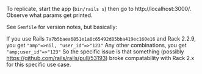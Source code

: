 To replicate, start the app (`bin/rails s`) then go to http://localhost:3000/. Observe what params get printed.

See `Gemfile` for version notes, but basically:

If you use Rails `7a7b5baea6851e1a0c65492d85bba419ec160e16` and Rack 2.2.9, you get `"amp"=>nil, "user_id"=>"123"`
Any other combinations, you get `"amp;user_id"=>"123"`
So the specific issue is that something (possibly https://github.com/rails/rails/pull/53193) broke compatability with Rack 2.x for this specific use case.
